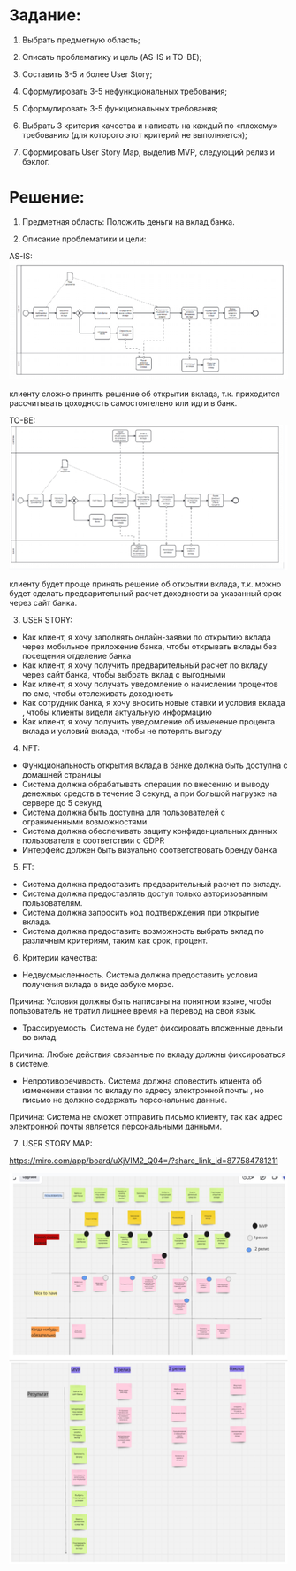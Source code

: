 # Задание:

1.	Выбрать предметную область;

2.	Описать проблематику и цель (AS-IS и TO-BE);

3.	Составить 3-5 и более User Story;

4. Сформулировать 3-5 нефункциональных требования;

5. Сформулировать 3-5 функциональных требования;

6. Выбрать 3 критерия качества и написать на каждый по «плохому» требованию (для которого этот критерий не выполняется);

7. Сформировать User Story Map, выделив MVP, следующий релиз и бэклог.



# Решение:

1. Предметная область: Положить деньги на вклад банка.

2. Описание проблематики и цели:

 AS-IS:
![Изображение 12](./Изображения8/Изображение12.png)

 клиенту сложно принять решение об открытии вклада, т.к. приходится рассчитывать доходность самостоятельно или идти в банк.

TO-BE:
![Изображение 13](./Изображения8/Изображение13.png)

 клиенту будет проще принять решение об открытии вклада, т.к. можно будет сделать предварительный расчет доходности за указанный срок через сайт банка.


3. USER STORY:
   
- Как клиент, я хочу заполнять онлайн-заявки по открытию вклада через мобильное приложение банка, чтобы открывать вклады без посещения отделение банка
- Как клиент, я хочу получить предварительный расчет по вкладу через  сайт банка, чтобы выбрать вклад с выгодными 
- Как клиент, я хочу получать уведомление о начислении процентов по смс, чтобы отслеживать доходность
- Как сотрудник банка, я хочу вносить новые ставки и условия вклада , чтобы клиенты видели актуальную информацию
- Как клиент, я хочу получить уведомление об изменение процента вклада и условий вклада, чтобы не потерять выгоду

4. NFT:

- Функциональность открытия вклада в банке должна быть доступна с домашней страницы
- Система должна обрабатывать операции по внесению и выводу денежных средств в течение 3 секунд, а при большой нагрузке на сервере до 5 секунд
- Система должна быть доступна для пользователей с ограниченными возможностями
- Система должна обеспечивать защиту конфиденциальных данных пользователя в соответствии с GDPR
- Интерфейс должен быть визуально  соответствовать бренду банка


5. FT:

- Система должна предоставить предварительный расчет по вкладу.
- Система должна предоставлять доступ только авторизованным пользователям.
- Система должна запросить код подтверждения при открытие вклада.
- Система должна предоставить возможность выбрать вклад по различным критериям, таким как срок, процент.


6. Критерии качества:
   
- Недвусмысленность. Система должна предоставить условия получения вклада в виде азбуке морзе.

 Причина: Условия должны быть написаны на понятном языке, чтобы пользователь не тратил лишнее время на перевод на свой язык.

- Трассируемость. Система не будет фиксировать вложенные деньги во вклад.

 Причина: Любые действия связанные по вкладу должны фиксироваться в системе.

- Непротиворечивость. Система должна оповестить клиента об изменении ставки по вкладу по адресу электронной почты , но письмо не должно содержать персональные данные.
 
 Причина: Система не сможет отправить письмо клиенту, так как адрес электронной почты является персональными данными.


7. USER STORY MAP:

 https://miro.com/app/board/uXjVIM2_Q04=/?share_link_id=877584781211 

![Изображение 14](./Изображения8/Изображение14.png)
![Изображение 15](./Изображения8/Изображение15.png)
